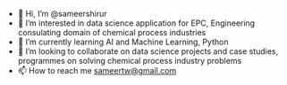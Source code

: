 - 👋 Hi, I’m @sameershirur
- 👀 I’m interested in data science application for EPC, Engineering consulating domain of chemical process industries
- 🌱 I’m currently learning AI and Machine Learning, Python
- 💞️ I’m looking to collaborate on data science projects and case studies, programmes on solving chemical process industry problems
- 📫 How to reach me sameertw@gmail.com 

<!---
sameershirur/sameershirur is a ✨ special ✨ repository because its `README.md` (this file) appears on your GitHub profile.
You can click the Preview link to take a look at your changes.
--->
